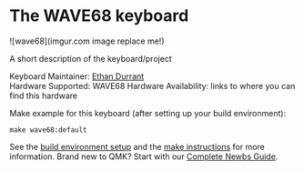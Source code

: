 # The WAVE68 keyboard 

![wave68](imgur.com image replace me!)

A short description of the keyboard/project

Keyboard Maintainer: [Ethan Durrant](https://github.com/emdarcher)  
Hardware Supported: WAVE68 
Hardware Availability: links to where you can find this hardware

Make example for this keyboard (after setting up your build environment):

    make wave68:default

See the [build environment setup](https://docs.qmk.fm/#/getting_started_build_tools) and the [make instructions](https://docs.qmk.fm/#/getting_started_make_guide) for more information. Brand new to QMK? Start with our [Complete Newbs Guide](https://docs.qmk.fm/#/newbs).
